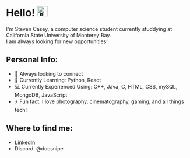 <h1 >Hello! <img src="https://github.com/wervlad/wervlad/assets/24524555/766d336d-b87d-44ba-807c-c51de2bc6b4d" width="28px" alt="👋"></h1>
I'm Steven Casey, a computer science student currently studdying at California State University of Monterey Bay.<br>
I am always looking for new opportunities!

## Personal Info:
- :two_men_holding_hands: Always looking to connect
- 📖 Currently Learning: Python, React
- 💻 Currently Experienced Using: C++, Java, C, HTML, CSS, mySQL, MongoDB, JavaScript
- ⚡ Fun fact: I love photography, cinematography, gaming, and all things tech!

## Where to find me:
- [LinkedIn](https://www.linkedin.com/in/CaseySteven/)
- Discord: @docsnipe
